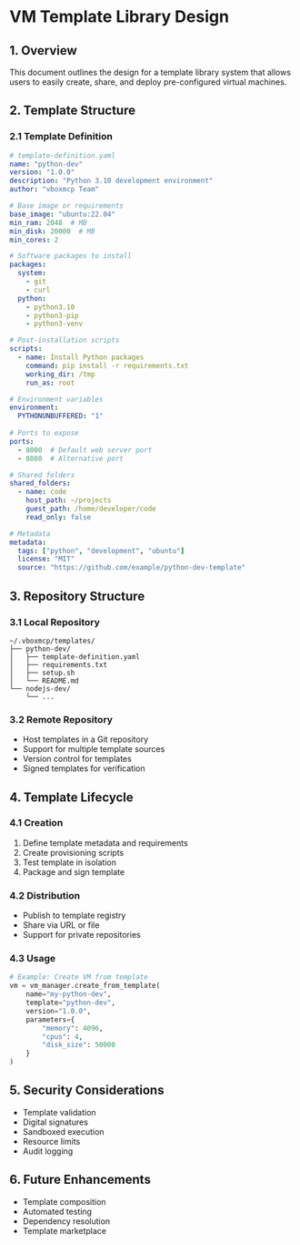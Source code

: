 # VM Template Library Design

## 1. Overview
This document outlines the design for a template library system that allows users to easily create, share, and deploy pre-configured virtual machines.

## 2. Template Structure

### 2.1 Template Definition
```yaml
# template-definition.yaml
name: "python-dev"
version: "1.0.0"
description: "Python 3.10 development environment"
author: "vboxmcp Team"

# Base image or requirements
base_image: "ubuntu:22.04"
min_ram: 2048  # MB
min_disk: 20000  # MB
min_cores: 2

# Software packages to install
packages:
  system:
    - git
    - curl
  python:
    - python3.10
    - python3-pip
    - python3-venv

# Post-installation scripts
scripts:
  - name: Install Python packages
    command: pip install -r requirements.txt
    working_dir: /tmp
    run_as: root

# Environment variables
environment:
  PYTHONUNBUFFERED: "1"
  
# Ports to expose
ports:
  - 8000  # Default web server port
  - 8080  # Alternative port

# Shared folders
shared_folders:
  - name: code
    host_path: ~/projects
    guest_path: /home/developer/code
    read_only: false

# Metadata
metadata:
  tags: ["python", "development", "ubuntu"]
  license: "MIT"
  source: "https://github.com/example/python-dev-template"
```

## 3. Repository Structure

### 3.1 Local Repository
```
~/.vboxmcp/templates/
├── python-dev/
│   ├── template-definition.yaml
│   ├── requirements.txt
│   ├── setup.sh
│   └── README.md
└── nodejs-dev/
    └── ...
```

### 3.2 Remote Repository
- Host templates in a Git repository
- Support for multiple template sources
- Version control for templates
- Signed templates for verification

## 4. Template Lifecycle

### 4.1 Creation
1. Define template metadata and requirements
2. Create provisioning scripts
3. Test template in isolation
4. Package and sign template

### 4.2 Distribution
- Publish to template registry
- Share via URL or file
- Support for private repositories

### 4.3 Usage
```python
# Example: Create VM from template
vm = vm_manager.create_from_template(
    name="my-python-dev",
    template="python-dev",
    version="1.0.0",
    parameters={
        "memory": 4096,
        "cpus": 4,
        "disk_size": 50000
    }
)
```

## 5. Security Considerations
- Template validation
- Digital signatures
- Sandboxed execution
- Resource limits
- Audit logging

## 6. Future Enhancements
- Template composition
- Automated testing
- Dependency resolution
- Template marketplace
